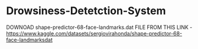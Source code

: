 # Drowsiness-Detetction-System
DOWNOAD shape-predictor-68-face-landmarks.dat FILE FROM THIS LINK - https://www.kaggle.com/datasets/sergiovirahonda/shape-predictor-68-face-landmarksdat


